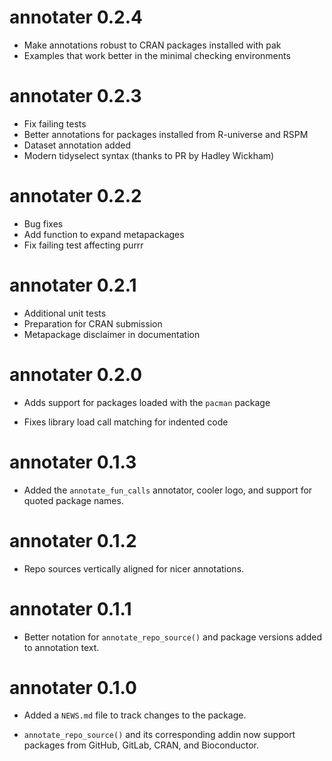 # annotater 0.2.4

* Make annotations robust to CRAN packages installed with pak
* Examples that work better in the minimal checking environments

# annotater 0.2.3

* Fix failing tests
* Better annotations for packages installed from R-universe and RSPM
* Dataset annotation added
* Modern tidyselect syntax (thanks to PR by Hadley Wickham)

# annotater 0.2.2

* Bug fixes
* Add function to expand metapackages
* Fix failing test affecting purrr

# annotater 0.2.1

* Additional unit tests
* Preparation for CRAN submission
* Metapackage disclaimer in documentation

# annotater 0.2.0

* Adds support for packages loaded with the `pacman` package  

* Fixes library load call matching for indented code

# annotater 0.1.3

* Added the `annotate_fun_calls` annotator, cooler logo, and support for quoted package names.

# annotater 0.1.2

* Repo sources vertically aligned for nicer annotations.

# annotater 0.1.1

* Better notation for `annotate_repo_source()` and package versions added to annotation text.

# annotater 0.1.0

* Added a `NEWS.md` file to track changes to the package.

* `annotate_repo_source()` and its corresponding addin now support packages from GitHub, GitLab, CRAN, and Bioconductor.
